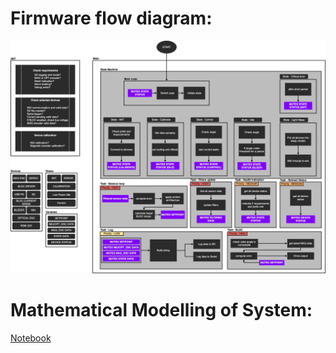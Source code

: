 # Firmware flow diagram:
![](code_diagram.jpg)


# Mathematical Modelling of System:
[Notebook](./model.ipynb)
